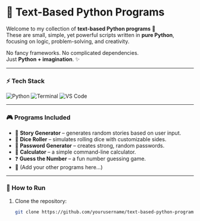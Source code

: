 # 🐍 Text-Based Python Programs

Welcome to my collection of **text-based Python programs** 🎉  
These are small, simple, yet powerful scripts written in **pure Python**, focusing on logic, problem-solving, and creativity.  

No fancy frameworks. No complicated dependencies.  
Just **Python + imagination**. ✨  

---

### ⚡ Tech Stack
![Python](https://img.shields.io/badge/-Python-3776AB?logo=python&logoColor=fff&style=flat)
![Terminal](https://img.shields.io/badge/-Terminal-000000?logo=gnu-bash&logoColor=fff&style=flat)
![VS Code](https://img.shields.io/badge/-VS%20Code-0078D4?logo=visualstudiocode&logoColor=fff&style=flat)

---

### 🎮 Programs Included
- 📖 **Story Generator** – generates random stories based on user input.  
- 🎲 **Dice Roller** – simulates rolling dice with customizable sides.  
- 🔐 **Password Generator** – creates strong, random passwords.  
- 🧮 **Calculator** – a simple command-line calculator.  
- ❓ **Guess the Number** – a fun number guessing game.  
- 📂 (Add your other programs here…)  

---

### 🚀 How to Run
1. Clone the repository:
   ```bash
   git clone https://github.com/yourusername/text-based-python-programs.git
